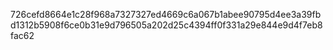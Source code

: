 726cefd8664e1c28f968a7327327ed4669c6a067b1abee90795d4ee3a39fbd1312b5908f6ce0b31e9d796505a202d25c4394ff0f331a29e844e9d4f7eb8fac62
